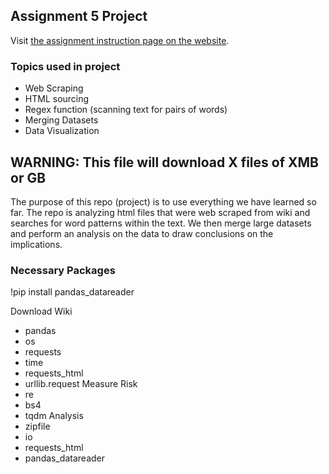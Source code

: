 ## Assignment 5 Project 

Visit [the assignment instruction page on the website](https://ledatascifi.github.io/ledatascifi-2021/content/assignments/asgn_5.html).


### Topics used in project
- Web Scraping 
- HTML sourcing 
- Regex function (scanning text for pairs of words)
- Merging Datasets 
- Data Visualization 


## WARNING: This file will download X files of XMB or GB 

The purpose of this repo (project) is to use everything we have learned so far. The repo is analyzing html files that were web scraped from wiki and searches for word patterns within the text. We then merge large datasets and perform an analysis on the data to draw conclusions on the implications. 

### Necessary Packages
!pip install pandas_datareader

Download Wiki
- pandas
- os
- requests
- time
- requests_html 
- urllib.request
Measure Risk
- re
- bs4 
- tqdm
Analysis
- zipfile 
- io 
- requests_html 
- pandas_datareader 

